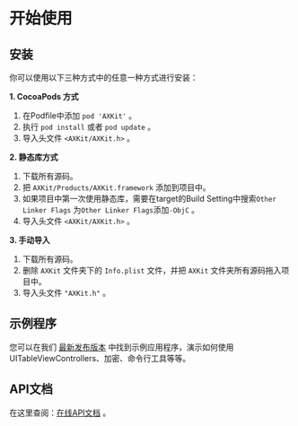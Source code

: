 # 开始使用

## 安装

你可以使用以下三种方式中的任意一种方式进行安装：

**1. CocoaPods 方式**

1. 在Podfile中添加 `pod 'AXKit'` 。
2. 执行 `pod install` 或者 `pod update` 。
3. 导入头文件 `<AXKit/AXKit.h>` 。

**2. 静态库方式**

1. 下载所有源码。
2. 把 `AXKit/Products/AXKit.framework` 添加到项目中。
3. 如果项目中第一次使用静态库，需要在target的Build Setting中搜索`Other Linker Flags`
   为`Other Linker Flags`添加`-ObjC` 。
4. 导入头文件 `<AXKit/AXKit.h>` 。

**3. 手动导入**

1. 下载所有源码。
2. 删除 `AXKit` 文件夹下的 `Info.plist` 文件，并把  `AXKit` 文件夹所有源码拖入项目中。
3. 导入头文件 `"AXKit.h"` 。



## 示例程序

您可以在我们 [最新发布版本](https://github.com/xaoxuu/AXKit/releases/latest) 中找到示例应用程序，演示如何使用UITableViewControllers、加密、命令行工具等等。



## API文档

在这里查阅：[在线API文档](https://xaoxuu.com/api-reference/axkit) 。
